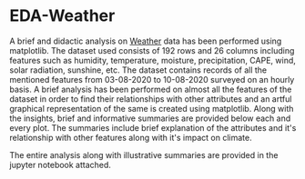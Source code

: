 # EDA-Weather

A brief and didactic analysis on [Weather](https://www.meteoblue.com/en/weather/archive/export/new-delhi_india_1261481?daterange=2020-08-03%20to%202020-08-10&min=2020-08-03&max=2020-08-10&domain=NEMSAUTO&params=&params%5B%5D=temp2m&params%5B%5D=relhum2m&params%5B%5D=pressure&params%5B%5D=precip&params%5B%5D=snow&params%5B%5D=totalClouds&params%5B%5D=clouds&params%5B%5D=sunshine&params%5B%5D=swrad&params%5B%5D=directrad&params%5B%5D=diffuserad&params%5B%5D=evapotrans&params%5B%5D=faoreference&params%5B%5D=cape&params%5B%5D=windgust&params%5B%5D=wind%2Bdir10m&params%5B%5D=wind%2Bdir80m&params%5B%5D=wind%2Bdir900mb&params%5B%5D=gpt1000mb&params%5B%5D=temp1000mb&params%5B%5D=temp850mb&params%5B%5D=temp700mb&params%5B%5D=soiltemp0to10&params%5B%5D=soilmoist0to10&params%5B%5D=vpd2m&utc_offset=5.5&timeResolution=hourly&temperatureunit=CELSIUS&velocityunit=KILOMETER_PER_HOUR&energyunit=watts&lengthunit=metric) data has been performed using matplotlib. The dataset used consists of 192 rows and 26 columns including features such as humidity, temperature, moisture, precipitation, CAPE, wind, solar radiation, sunshine, etc. The dataset contains records of all the mentioned features from 03-08-2020 to 10-08-2020 surveyed on an hourly basis. A brief analysis has been performed on almost all the features of the dataset in order to find their relationships with other attributes and an artful graphical representation of the same is created using matplotlib. Along with the insights, brief and informative summaries are provided below each and every plot. The summaries include brief explanation of the attributes and it's relationship with other features along with it's impact on climate.

The entire analysis along with illustrative summaries are provided in the jupyter notebook attached.
